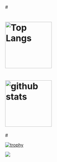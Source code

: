 #<p align="left"> 
#  <img alt="Top Langs" height="150px" src="https://github-readme-stats.vercel.app/api/top-langs/?username=miiiiiiich&theme=onedark" />
#  <img alt="github stats" height="150px" src="https://github-readme-stats.vercel.app/api?username=miiiiiiich&theme=onedark&show_icons=ture" />
#</p>

[![trophy](https://github-profile-trophy.vercel.app/?username=miiiiiiich&theme=onedark&column=7)](https://github.com/ryo-ma/github-profile-trophy)

![](https://github-profile-summary-cards.vercel.app/api/cards/profile-details?username=miiiiiiich&theme=onedark)

